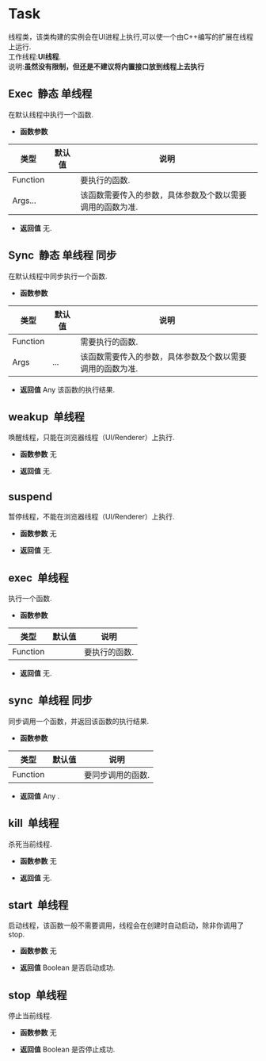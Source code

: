 # Task

  线程类，该类构建的实例会在UI进程上执行,可以使一个由C++编写的扩展在线程上运行.<br>工作线程:**UI线程**.<br>说明:**虽然没有限制，但还是不建议将内置接口放到线程上去执行**
  
## Exec &nbsp;<span class="label label-static">静态</span> <span class="label label-single">单线程</span> 

  在默认线程中执行一个函数.
  
* **函数参数**

<table class="table table-hover table-bordered ">
	<thead>
		<tr>
			<th class="col-xs-1">类型</th>
			<th class="col-xs-1">默认值</th>
			<th>说明</th>
		</tr>
	</thead>
	<tbody>
		<tr>
	<td>Function </td>
	<td></td>
	<td>要执行的函数.</td>
</tr><tr>
	<td>Args...	</td>
	<td></td>
	<td>该函数需要传入的参数，具体参数及个数以需要调用的函数为准.</td>
</tr>
	</tbody>
</table>

* **返回值**
   无. 



<div class="adoc" id="div_Exec"></div>


## Sync &nbsp;<span class="label label-static">静态</span> <span class="label label-single">单线程</span> <span class="label label-sync">同步</span> 

  在默认线程中同步执行一个函数.
  
* **函数参数**

<table class="table table-hover table-bordered ">
	<thead>
		<tr>
			<th class="col-xs-1">类型</th>
			<th class="col-xs-1">默认值</th>
			<th>说明</th>
		</tr>
	</thead>
	<tbody>
		<tr>
	<td>Function </td>
	<td></td>
	<td>需要执行的函数.</td>
</tr><tr>
	<td>Args</td>
	<td>...	</td>
	<td>该函数需要传入的参数，具体参数及个数以需要调用的函数为准.</td>
</tr>
	</tbody>
</table>

* **返回值**
  Any 该函数的执行结果. 



<div class="adoc" id="div_Sync"></div>


## weakup &nbsp;<span class="label label-single">单线程</span> 

  唤醒线程，只能在浏览器线程（UI/Renderer）上执行.
  
* **函数参数**  无

* **返回值**
   无. 



<div class="adoc" id="div_weakup"></div>


## suspend &nbsp;
  暂停线程，不能在浏览器线程（UI/Renderer）上执行.
  
* **函数参数**  无

* **返回值**
   无. 



<div class="adoc" id="div_suspend"></div>


## exec &nbsp;<span class="label label-single">单线程</span> 

  执行一个函数.
  
* **函数参数**

<table class="table table-hover table-bordered ">
	<thead>
		<tr>
			<th class="col-xs-1">类型</th>
			<th class="col-xs-1">默认值</th>
			<th>说明</th>
		</tr>
	</thead>
	<tbody>
		<tr>
	<td>Function </td>
	<td></td>
	<td>要执行的函数.</td>
</tr>
	</tbody>
</table>

* **返回值**
   无. 



<div class="adoc" id="div_exec"></div>


## sync &nbsp;<span class="label label-single">单线程</span> <span class="label label-sync">同步</span> 

  同步调用一个函数，并返回该函数的执行结果.
  
* **函数参数**

<table class="table table-hover table-bordered ">
	<thead>
		<tr>
			<th class="col-xs-1">类型</th>
			<th class="col-xs-1">默认值</th>
			<th>说明</th>
		</tr>
	</thead>
	<tbody>
		<tr>
	<td>Function </td>
	<td></td>
	<td>要同步调用的函数.</td>
</tr>
	</tbody>
</table>

* **返回值**
  Any . 



<div class="adoc" id="div_sync"></div>


## kill &nbsp;<span class="label label-single">单线程</span> 

  杀死当前线程.
  
* **函数参数**  无

* **返回值**
   无. 



<div class="adoc" id="div_kill"></div>


## start &nbsp;<span class="label label-single">单线程</span> 

  启动线程，该函数一般不需要调用，线程会在创建时自动启动，除非你调用了stop.
  
* **函数参数**  无

* **返回值**
  Boolean 是否启动成功. 



<div class="adoc" id="div_start"></div>


## stop &nbsp;<span class="label label-single">单线程</span> 

  停止当前线程.
  
* **函数参数**  无

* **返回值**
  Boolean 是否停止成功. 



<div class="adoc" id="div_stop"></div>


